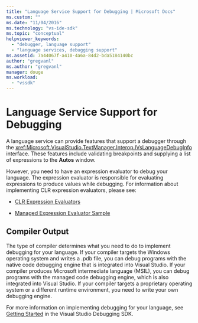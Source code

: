 ```yaml
---
title: "Language Service Support for Debugging | Microsoft Docs"
ms.custom: ""
ms.date: "11/04/2016"
ms.technology: "vs-ide-sdk"
ms.topic: "conceptual"
helpviewer_keywords: 
  - "debugger, language support"
  - "language services, debugging support"
ms.assetid: 7a44067f-a410-4a6a-84d2-bda5184140bc
author: "gregvanl"
ms.author: "gregvanl"
manager: douge
ms.workload: 
  - "vssdk"
---
```

# Language Service Support for Debugging
A language service can provide features that support a debugger through the <xref:Microsoft.VisualStudio.TextManager.Interop.IVsLanguageDebugInfo> interface. These features include validating breakpoints and supplying a list of expressions to the **Autos** window.  
  
 However, you need to have an expression evaluator to debug your language. The expression evaluator is responsible for evaluating expressions to produce values while debugging. For information about implementing CLR expression evaluators, please see:  
  
-   [CLR Expression Evaluators](https://github.com/Microsoft/ConcordExtensibilitySamples/wiki/CLR-Expression-Evaluators)  
  
-   [Managed Expression Evaluator Sample](https://github.com/Microsoft/ConcordExtensibilitySamples/wiki/Managed-Expression-Evaluator-Sample)  
  
## Compiler Output  
 The type of compiler determines what you need to do to implement debugging for your language. If your compiler targets the Windows operating system and writes a .pdb file, you can debug programs with the native code debugging engine that is integrated into Visual Studio. If your compiler produces Microsoft intermediate language (MSIL), you can debug programs with the managed code debugging engine, which is also integrated into Visual Studio. If your compiler targets a proprietary operating system or a different runtime environment, you need to write your own debugging engine.  
  
 For more information on implementing debugging for your language, see [Getting Started](../../extensibility/debugger/getting-started-with-debugger-extensibility.md) in the Visual Studio Debugging SDK.